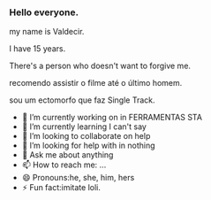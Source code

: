 ### Hello everyone.
my name is Valdecir.

I have 15 years.

There's a person who doesn't want to forgive me.

recomendo assistir o filme até o último homem.

sou um ectomorfo que faz Single Track. 
<!--
**loli da quebrada/loli da quebrada** is a ✨ _special_ ✨ repository because its `README.md` (this file) appears n your GitHub profile.
Here are some ideas to get you started:
-->
- 🔭 I’m currently working on in FERRAMENTAS STA
- 🌱 I’m currently learning I can't say
- 👯 I’m looking to collaborate on help
- 🤔 I’m looking for help with in nothing
- 💬 Ask me about anything
- 📫 How to reach me: ...
- 😄 Pronouns:he, she, him, hers
- ⚡ Fun fact:imitate loli.

